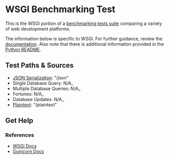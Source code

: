 # WSGI Benchmarking Test

This is the WSGI portion of a [benchmarking tests suite](../../) 
comparing a variety of web development platforms.

The information below is specific to WSGI. For further guidance, 
review the [documentation](http://frameworkbenchmarks.readthedocs.org/en/latest/). 
Also note that there is additional information provided in 
the [Python README](../).

## Test Paths & Sources

* [JSON Serialization](hello.py): "/json"
* Single Database Query: N/A_
* Multiple Database Queries: N/A_
* Fortunes: N/A_
* Database Updates: N/A_
* [Plaintext](hello.py): "/plaintext"

## Get Help

### References

* [WSGI Docs](http://wsgi.readthedocs.org/en/latest/)
* [Gunicorn Docs](http://docs.gunicorn.org/en/latest/run.html)
